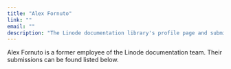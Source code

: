 ```yaml
---
title: "Alex Fornuto"
link: ""
email: ""
description: "The Linode documentation library's profile page and submission listing for Alex Fornuto"
---
```


Alex Fornuto is a former employee of the Linode documentation team. Their submissions can be found listed below.